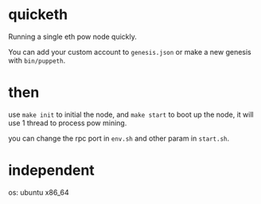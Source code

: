 # quicketh
Running a single eth pow node quickly.

You can add your custom account to `genesis.json` or make a new genesis with `bin/puppeth`.

# then
use `make init` to initial the node, and `make start` to boot up the node, it will use 1 thread to process pow mining.

you can change the rpc port in `env.sh` and other param in `start.sh`.

# independent
os: ubuntu x86_64
